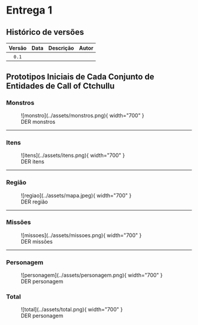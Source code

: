 # Entrega 1

## Histórico de versões

| Versão |    Data    | Descrição               | Autor                                                                                                                 |
| :----: | :--------: | ----------------------- | --------------------------------------------------------------------------------------------------------------------- |
| `0.1`  |  |  |                                                                     |


## Prototipos Iniciais de Cada Conjunto de Entidades de Call of Ctchullu
### Monstros
<figure markdown="span">
  ![monstro](../assets/monstros.png){ width="700" }
  <figcaption>DER monstros</figcaption>
</figure>

---

### Itens
<figure markdown="span">
  ![itens](../assets/itens.png){ width="700" }
  <figcaption>DER itens</figcaption>
</figure>

---

### Região
<figure markdown="span">
  ![regiao](../assets/mapa.jpeg){ width="700" }
  <figcaption>DER região</figcaption>
</figure>

---

### Missões
<figure markdown="span">
  ![missoes](../assets/missoes.png){ width="700" }
  <figcaption>DER missões</figcaption>
</figure>

---

### Personagem
<figure markdown="span">
  ![personagem](../assets/personagem.png){ width="700" }
  <figcaption>DER personagem</figcaption>
</figure>

### Total
<figure markdown="span">
  ![total](../assets/total.png){ width="700" }
  <figcaption>DER personagem</figcaption>
</figure>

